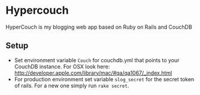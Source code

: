 # Hypercouch

HyperCouch is my blogging web app based on Ruby on Rails and CouchDB

## Setup
* Set environment variable `Couch` for couchdb.yml that points to
your CouchDB instance. For OSX look here:
http://developer.apple.com/library/mac/#qa/qa1067/_index.html
* For production environment set variable `slog_secret` for the secret token of
  rails. For a new one simply run `rake secret`.